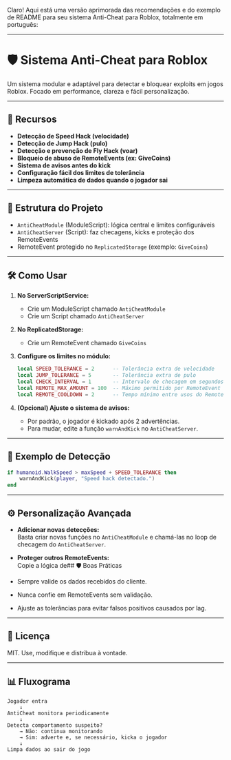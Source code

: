 Claro! Aqui está uma versão aprimorada das recomendações e do exemplo de README para seu sistema Anti-Cheat para Roblox, totalmente em português:

---

# 🛡️ Sistema Anti-Cheat para Roblox

Um sistema modular e adaptável para detectar e bloquear exploits em jogos Roblox. Focado em performance, clareza e fácil personalização.

---

## 🚀 Recursos

- **Detecção de Speed Hack (velocidade)**
- **Detecção de Jump Hack (pulo)**
- **Detecção e prevenção de Fly Hack (voar)**
- **Bloqueio de abuso de RemoteEvents (ex: GiveCoins)**
- **Sistema de avisos antes do kick**
- **Configuração fácil dos limites de tolerância**
- **Limpeza automática de dados quando o jogador sai**

---

## 🧩 Estrutura do Projeto

- `AntiCheatModule` (ModuleScript): lógica central e limites configuráveis
- `AntiCheatServer` (Script): faz checagens, kicks e proteção dos RemoteEvents
- RemoteEvent protegido no `ReplicatedStorage` (exemplo: `GiveCoins`)

---

## 🛠️ Como Usar

1. **No ServerScriptService:**
   - Crie um ModuleScript chamado `AntiCheatModule`
   - Crie um Script chamado `AntiCheatServer`

2. **No ReplicatedStorage:**
   - Crie um RemoteEvent chamado `GiveCoins`

3. **Configure os limites no módulo:**
   ```lua
   local SPEED_TOLERANCE = 2      -- Tolerância extra de velocidade
   local JUMP_TOLERANCE = 5       -- Tolerância extra de pulo
   local CHECK_INTERVAL = 1       -- Intervalo de checagem em segundos
   local REMOTE_MAX_AMOUNT = 100  -- Máximo permitido por RemoteEvent
   local REMOTE_COOLDOWN = 2      -- Tempo mínimo entre usos do Remote
   ```

4. **(Opcional) Ajuste o sistema de avisos:**
   - Por padrão, o jogador é kickado após 2 advertências.
   - Para mudar, edite a função `warnAndKick` no `AntiCheatServer`.

---

## 🧪 Exemplo de Detecção

```lua
if humanoid.WalkSpeed > maxSpeed + SPEED_TOLERANCE then
    warnAndKick(player, "Speed hack detectado.")
end
```

---

## ⚙️ Personalização Avançada

- **Adicionar novas detecções:**  
  Basta criar novas funções no `AntiCheatModule` e chamá-las no loop de checagem do `AntiCheatServer`.
- **Proteger outros RemoteEvents:**  
  Copie a lógica de## 🛡️ Boas Práticas

- Sempre valide os dados recebidos do cliente.
- Nunca confie em RemoteEvents sem validação.
- Ajuste as tolerâncias para evitar falsos positivos causados por lag.

---

## 📄 Licença

MIT. Use, modifique e distribua à vontade.

---

## 📊 Fluxograma

```
Jogador entra
    ↓
AntiCheat monitora periodicamente
    ↓
Detecta comportamento suspeito?
    → Não: continua monitorando
    → Sim: adverte e, se necessário, kicka o jogador
    ↓
Limpa dados ao sair do jogo
```